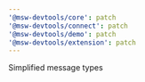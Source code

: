 ```yaml
---
'@msw-devtools/core': patch
'@msw-devtools/connect': patch
'@msw-devtools/demo': patch
'@msw-devtools/extension': patch
---
```


Simplified message types
